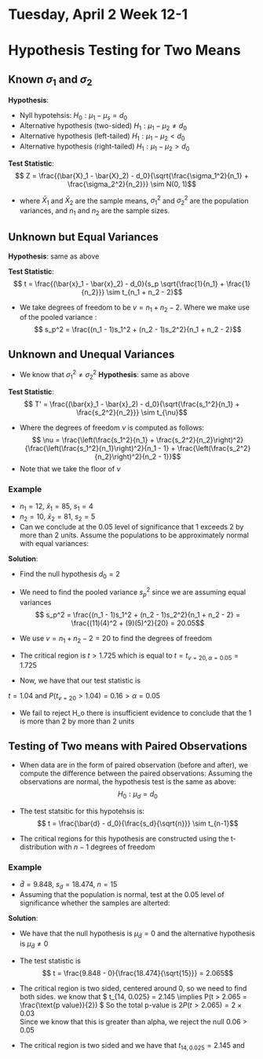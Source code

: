 # Tuesday, April 2 Week 12-1


# Hypothesis Testing for Two Means

## Known $\sigma_1$ and $\sigma_2$
**Hypothesis**: 
- Nyll hypotehsis: $H_0: \mu_1 - \mu_s = d_0$
- Alternative hypothesis (two-sided) $H_1: \mu_1 - \mu_2 \neq d_0$
- Alternative hypothesis (left-tailed) $H_1: \mu_1 - \mu_2 < d_0$
- Alternative hypothesis (right-tailed) $H_1: \mu_1 - \mu_2 > d_0$

**Test Statistic**:
$$ Z = \frac{(\bar{X}_1 - \bar{X}_2) - d_0}{\sqrt{\frac{\sigma_1^2}{n_1} + \frac{\sigma_2^2}{n_2}}} \sim N(0, 1)$$
- where $\bar{X}_1$ and $\bar{X}_2$ are the sample means, $\sigma_1^2$ and $\sigma_2^2$ are the population variances, and $n_1$ and $n_2$ are the sample sizes.


## Unknown but Equal Variances 
**Hypothesis**:
same as above 

**Test Statistic**:
$$ t = \frac{(\bar{x}_1 - \bar{x}_2) - d_0}{s_p \sqrt{\frac{1}{n_1} + \frac{1}{n_2}}} \sim t_{n_1 + n_2 - 2}$$

- We take degrees of freedom to be $v = n_1 + n_2 - 2$. Where we make use of the pooled variance : 
$$ s_p^2 = \frac{(n_1 - 1)s_1^2 + (n_2 - 1)s_2^2}{n_1 + n_2 - 2}$$

## Unknown and Unequal Variances 
- We know that $\sigma_1^2 \neq \sigma_2^2$
**Hypothesis**:
same as above

**Test Statistic**:
$$ T' = \frac{(\bar{x}_1 - \bar{x}_2) - d_0}{\sqrt{\frac{s_1^2}{n_1} + \frac{s_2^2}{n_2}}} \sim t_{\nu}$$
- Where the degrees of freedom $\nu$ is computed as follows:
$$ \nu = \frac{\left(\frac{s_1^2}{n_1} + \frac{s_2^2}{n_2}\right)^2}{\frac{\left(\frac{s_1^2}{n_1}\right)^2}{n_1 - 1} + \frac{\left(\frac{s_2^2}{n_2}\right)^2}{n_2 - 1}}$$
- Note that we take the floor of $\nu$ 

### Example
- $n_1 =12$, $\bar{x}_1 = 85$, $s_1 = 4$
- $n_2 = 10$, $\bar{x}_2 = 81$, $s_2 = 5$ 
- Can we conclude at the 0.05 level of significance that 1 exceeds 2 by more than 2 units. Assume the populations to be approximately normal with equal variances: 

**Solution**:
- Find the null hypothesis $d_0 = 2$ 
- We need to find the pooled variance $s_p^2$ since we are assuming equal variances 
$$ s_p^2 = \frac{(n_1 - 1)s_1^2 + (n_2 - 1)s_2^2}{n_1 + n_2 - 2} = \frac{(11)(4)^2 + (9)(5)^2}{20} = 20.05$$

- We use $v = n_1 + n_2 - 2 = 20$ to find the degrees of freedom

- The critical region is $t > 1.725$ which is equal to $t = t_{v=20, \alpha = 0.05} = 1.725$

- Now, we have that our test statistic is 

$t = 1.04$ and $P(t_{v=20} > 1.04) = 0.16 > \alpha = 0.05$
- We fail to reject H_o there is insufficient evidence to conclude that the 1 is more than 2 by more than 2 units


## Testing of Two means with Paired Observations
- When data are in the form of paired observation (before and after), we compute the difference between the paired observations: Assuming the observations are normal, the hypothesis test is the same as above:
$$ H_0: \mu_d = d_0$$
- The test statsitic for this hypotehsis is: 
$$ t = \frac{\bar{d} - d_0}{\frac{s_d}{\sqrt{n}}} \sim t_{n-1}$$

- The critical regions for this hypothesis are constructed using the t-distribution with $n-1$ degrees of freedom


### Example
- $\bar{d} = 9.848$, $s_d = 18.474$, $n = 15$
- Assuming that the population is normal, test at the 0.05 level of significance whether the samples are alterted: 

**Solution**:
- We have that the null hypothesis is $\mu_{\bar{d}} = 0$ and the alternative hypothesis is $\mu_{\bar{d}} \neq 0$
- The test statistic is 
$$ t = \frac{9.848 - 0}{\frac{18.474}{\sqrt{15}}} = 2.065$$
- The critical region is two sided, centered around 0, so we need to find both sides. we know that  $ t_{14, 0.025} = 2.145 \implies P(t > 2.065 = \frac{\text{p value}}{2}) $  So the total p-value is $2 P(t > 2.065) = 2 \times 0.03$  
Since we know that this is greater than alpha, we reject the null 
0.06 > 0.05


- The critical region is two sided and we have that $t_{14, 0.025} = 2.145$ and 
